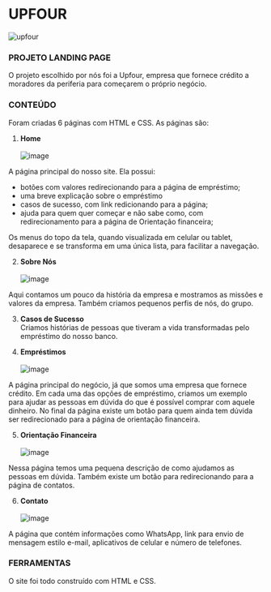 # UPFOUR
![upfour](https://user-images.githubusercontent.com/86332847/139512594-f192e161-70f7-48bd-9939-16b4c4b44a7c.png)

### PROJETO LANDING PAGE

O projeto escolhido por nós foi a Upfour, empresa que fornece crédito a moradores da periferia para começarem o próprio negócio.

### CONTEÚDO

Foram criadas 6 páginas com HTML e CSS. As páginas são:
1. **Home** <br>
<br>![image](https://user-images.githubusercontent.com/86332847/139512667-54575762-99cd-4395-9ef1-36f435b1be4f.png)

A página principal do nosso site. Ela possui:
* botões com valores redirecionando para a página de empréstimo;
* uma breve explicação sobre o empréstimo
* casos de sucesso, com link redicionando para a página;
* ajuda para quem quer começar e não sabe como, com redirecionamento para a página de Orientação financeira;

Os menus do topo da tela, quando visualizada em celular ou tablet, desaparece e se transforma em uma única lista, para facilitar a navegação.

2. **Sobre Nós** <br>
<br>![image](https://user-images.githubusercontent.com/86332847/139512720-ad5ae1df-6958-4810-a32e-b174d6b9006c.png)

Aqui contamos um pouco da história da empresa e mostramos as missões e valores da empresa. Também criamos pequenos perfis de nós, do grupo.

3. **Casos de Sucesso** <br>
Criamos histórias de pessoas que tiveram a vida transformadas pelo empréstimo do nosso banco.

4. **Empréstimos** <br>
<br>![image](https://user-images.githubusercontent.com/86332847/139512784-e9deccbe-5970-40c7-b87b-f281f4d089e3.png)

A página principal do negócio, já que somos uma empresa que fornece crédito. Em cada uma das opções de empréstimo, criamos um exemplo para ajudar as pessoas em dúvida do que é possível comprar com aquele dinheiro. No final da página existe um botão para quem ainda tem dúvida ser redirecionado para a página de orientação financeira.

5. **Orientação Financeira** <br>
<br>![image](https://user-images.githubusercontent.com/86332847/139512805-bdd300a3-b7b6-41b3-85b3-2ba01c9d831b.png)

Nessa página temos uma pequena descrição de como ajudamos as pessoas em dúvida. Também existe um botão para redirecionando para a página de contatos.

6. **Contato** <br>
<br>![image](https://user-images.githubusercontent.com/86332847/139512856-889ddef2-ff5e-41bc-8c51-7e540ce46aa7.png)

A página que contém informações como WhatsApp, link para envio de mensagem estilo e-mail, aplicativos de celular e número de telefones.

### FERRAMENTAS
O site foi todo construído com HTML e CSS. 

